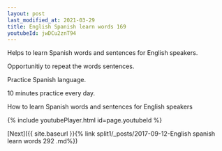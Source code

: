 ```yaml
---
layout: post
last_modified_at: 2021-03-29
title: English Spanish learn words 169 
youtubeId: jwDCu2znT94
---
```

 
 
Helps to learn Spanish words and sentences for English speakers.

Opportunitiy to repeat the words sentences. 

Practice Spanish language. 
 
10 minutes practice every day. 
 
How to learn Spanish words and sentences for English speakers 
 
{% include youtubePlayer.html id=page.youtubeId %}
 
 
[Next]({{ site.baseurl }}{% link  split1/_posts/2017-09-12-English spanish learn words 292 .md%})
 
